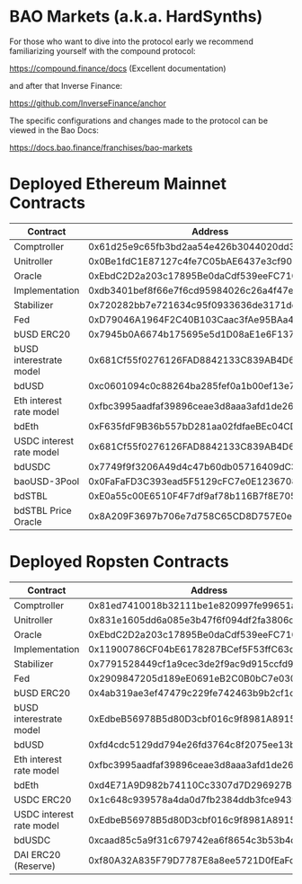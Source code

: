 # BAO Markets (a.k.a. HardSynths)

For those who want to dive into the protocol early we recommend familiarizing yourself with the compound protocol:

https://compound.finance/docs (Excellent documentation)

and after that Inverse Finance:

https://github.com/InverseFinance/anchor

The specific configurations and changes made to the protocol can be viewed in the Bao Docs:

https://docs.bao.finance/franchises/bao-markets


# Deployed Ethereum Mainnet Contracts

Contract  	  					| Address									|Etherscan 																		|
--------------------------------| ------------------------------------------|-------------------------------------------------------------------------------|
Comptroller  					| 0x61d25e9c65fb3bd2aa54e426b3044020dd339b8d|[Link](https://etherscan.io/address/0x61d25e9c65fb3bd2aa54e426b3044020dd339b8d)|
Unitroller  					| 0x0Be1fdC1E87127c4fe7C05bAE6437e3cf90Bf8d8|[Link](https://etherscan.io/address/0x0Be1fdC1E87127c4fe7C05bAE6437e3cf90Bf8d8)|
Oracle  						| 0xEbdC2D2a203c17895Be0daCdf539eeFC710eaFd8|[Link](https://etherscan.io/address/0xEbdC2D2a203c17895Be0daCdf539eeFC710eaFd8)|
Implementation					| 0xdb3401bef8f66e7f6cd95984026c26a4f47eee84|[Link](https://etherscan.io/address/0xdb3401bef8f66e7f6cd95984026c26a4f47eee84)|																			|	
Stabilizer  					| 0x720282bb7e721634c95f0933636de3171dc405de|[Link](https://etherscan.io/address/0x720282bb7e721634c95f0933636de3171dc405de)|
Fed  							| 0xD79046A1964F2C40B103Caac3fAe95BAa49E6624|[Link](https://etherscan.io/address/0xD79046A1964F2C40B103Caac3fAe95BAa49E6624)|
bUSD ERC20						| 0x7945b0A6674b175695e5d1D08aE1e6F13744Abb0|[Link](https://etherscan.io/address/0x7945b0A6674b175695e5d1D08aE1e6F13744Abb0)|
bUSD interestrate model  		| 0x681Cf55f0276126FAD8842133C839AB4D607E729|[Link](https://etherscan.io/address/0x681Cf55f0276126FAD8842133C839AB4D607E729)|
bdUSD							| 0xc0601094c0c88264ba285fef0a1b00ef13e79347|[Link](https://etherscan.io/address/0xc0601094c0c88264ba285fef0a1b00ef13e79347)|
Eth interest rate model  		| 0xfbc3995aadfaf39896ceae3d8aaa3afd1de261ad|[Link](https://etherscan.io/address/0xfbc3995aadfaf39896ceae3d8aaa3afd1de261ad)|
bdEth 							| 0xF635fdF9B36b557bD281aa02fdfaeBEc04CD084A|[Link](https://etherscan.io/address/0xF635fdF9B36b557bD281aa02fdfaeBEc04CD084A)|
USDC interest rate model  		| 0x681Cf55f0276126FAD8842133C839AB4D607E729|[Link](https://etherscan.io/address/0x681Cf55f0276126FAD8842133C839AB4D607E729)|
bdUSDC		 					| 0x7749f9f3206A49d4c47b60db05716409dC3A4149|[Link](https://etherscan.io/address/0x7749f9f3206A49d4c47b60db05716409dC3A4149)|
baoUSD-3Pool 					| 0x0FaFaFD3C393ead5F5129cFC7e0E12367088c473|[Link](https://etherscan.io/address/0x0FaFaFD3C393ead5F5129cFC7e0E12367088c473)|
bdSTBL                          | 0xE0a55c00E6510F4F7df9af78b116B7f8E705cA8F|[Link](https://etherscan.io/address/0xE0a55c00E6510F4F7df9af78b116B7f8E705cA8F)|
bdSTBL Price Oracle             | 0x8A209F3697b706e7d758C65CD8D757E0e7D76ac3|[Link](https://etherscan.io/address/0x8A209F3697b706e7d758C65CD8D757E0e7D76ac3)|

# Deployed Ropsten Contracts

Contract  	  					| Address									|Etherscan 																				|
--------------------------------| ------------------------------------------|---------------------------------------------------------------------------------------|
Comptroller  					| 0x81ed7410018b32111be1e820997fe99651afe840|[Link](https://ropsten.etherscan.io/address/0x81ed7410018b32111be1e820997fe99651afe840)|
Unitroller  					| 0x831e1605dd6a085e3b47f6f094df2fa3806d7143|[Link](https://ropsten.etherscan.io/address/0x831e1605dd6a085e3b47f6f094df2fa3806d7143)|
Oracle  						| 0xEbdC2D2a203c17895Be0daCdf539eeFC710eaFd8|[Link](https://ropsten.etherscan.io/address/0xEbdC2D2a203c17895Be0daCdf539eeFC710eaFd8)|
Implementation					| 0x11900786CF04bE6178287BCef5F53ffC63d110bF|[Link](https://ropsten.etherscan.io/address/0x11900786CF04bE6178287BCef5F53ffC63d110bF)|																				|	
Stabilizer  					| 0x7791528449cf1a9cec3de2f9ac9d915ccfd9a8d7|[Link](https://ropsten.etherscan.io/address/0x7791528449cf1a9cec3de2f9ac9d915ccfd9a8d7)|
Fed  							| 0x2909847205d189eE0691eB2C0B0bC7e0302E5a87|[Link](https://ropsten.etherscan.io/address/0x2909847205d189eE0691eB2C0B0bC7e0302E5a87)|
bUSD ERC20						| 0x4ab319ae3ef47479c229fe742463b9b2cf1c7647|[Link](https://ropsten.etherscan.io/address/0x4ab319ae3ef47479c229fe742463b9b2cf1c7647)|
bUSD interestrate model  		| 0xEdbeB56978B5d80D3cbf016c9f8981A8915eE708|[Link](https://ropsten.etherscan.io/address/0xEdbeB56978B5d80D3cbf016c9f8981A8915eE708)|
bdUSD							| 0xfd4cdc5129dd794e26fd3764c8f2075ee13b9a53|[Link](https://ropsten.etherscan.io/address/0xfd4cdc5129dd794e26fd3764c8f2075ee13b9a53)|
Eth interest rate model  		| 0xfbc3995aadfaf39896ceae3d8aaa3afd1de261ad|[Link](https://ropsten.etherscan.io/address/0xfbc3995aadfaf39896ceae3d8aaa3afd1de261ad)|
bdEth							| 0xd4E71A9D982b74110Cc3307d7D296927B3afBBDc|[Link](https://ropsten.etherscan.io/address/0xd4E71A9D982b74110Cc3307d7D296927B3afBBDc)|
USDC ERC20  					| 0x1c648c939578a4da0d7fb2384ddb3fce9439d28d|[Link](https://ropsten.etherscan.io/address/0x48C1be647204eb97BC5C6914e5D60E7A7b7b398B)|
USDC interest rate model  		| 0xEdbeB56978B5d80D3cbf016c9f8981A8915eE708|[Link](https://ropsten.etherscan.io/address/0xEdbeB56978B5d80D3cbf016c9f8981A8915eE708)|
bdUSDC 							| 0xcaad85c5a9f31c679742ea6f8654c3b53b4c6d7d|[Link](https://ropsten.etherscan.io/address/0xcaad85c5a9f31c679742ea6f8654c3b53b4c6d7d)|
DAI ERC20 (Reserve)  			| 0xf80A32A835F79D7787E8a8ee5721D0fEaFd78108|[Link](https://ropsten.etherscan.io/address/0xf80A32A835F79D7787E8a8ee5721D0fEaFd78108)|
